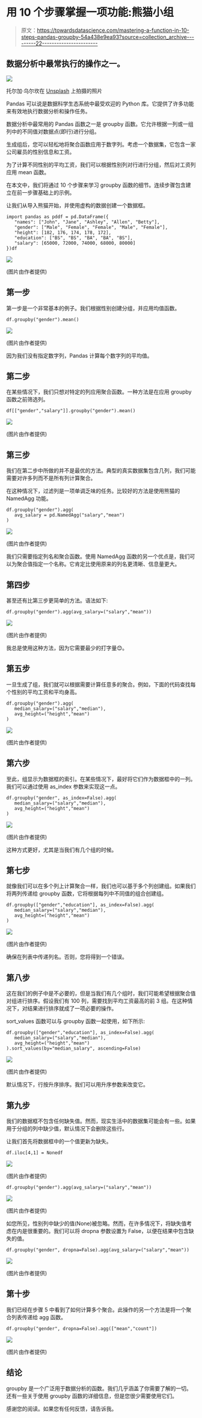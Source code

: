 # 用 10 个步骤掌握一项功能:熊猫小组

> 原文：<https://towardsdatascience.com/mastering-a-function-in-10-steps-pandas-groupby-54a438e9ea93?source=collection_archive---------22----------------------->

## 数据分析中最常执行的操作之一。

![](img/dcee2dfa96e8ef35cc77e2a191902755.png)

托尔加·乌尔坎在 [Unsplash](https://unsplash.com/s/photos/perfect?utm_source=unsplash&utm_medium=referral&utm_content=creditCopyText) 上拍摄的照片

Pandas 可以说是数据科学生态系统中最受欢迎的 Python 库。它提供了许多功能来有效地执行数据分析和操作任务。

数据分析中最常用的 Pandas 函数之一是 groupby 函数。它允许根据一列或一组列中的不同值对数据点(即行)进行分组。

生成组后，您可以轻松地将聚合函数应用于数字列。考虑一个数据集，它包含一家公司雇员的性别信息和工资。

为了计算不同性别的平均工资，我们可以根据性别列对行进行分组，然后对工资列应用 mean 函数。

在本文中，我们将通过 10 个步骤来学习 groupby 函数的细节。连续步骤包含建立在前一步骤基础上的示例。

让我们从导入熊猫开始，并使用虚构的数据创建一个数据框。

```
import pandas as pddf = pd.DataFrame({
   "names": ["John", "Jane", "Ashley", "Allen", "Betty"],
   "gender": ["Male", "Female", "Female", "Male", "Female"],
   "height": [182, 176, 174, 178, 172],
   "education": ["BS", "BS", "BA", "BA", "BS"],
   "salary": [65000, 72000, 74000, 68000, 80000]
})df
```

![](img/0664a2601ac22a8c1e9c9eb8661df474.png)

(图片由作者提供)

## 第一步

第一步是一个非常基本的例子。我们根据性别创建分组，并应用均值函数。

```
df.groupby("gender").mean()
```

![](img/d8f30868dd4cb3fe29e9cf19eb2fac2a.png)

(图片由作者提供)

因为我们没有指定数字列，Pandas 计算每个数字列的平均值。

## 第二步

在某些情况下，我们只想对特定的列应用聚合函数。一种方法是在应用 groupby 函数之前筛选列。

```
df[["gender","salary"]].groupby("gender").mean()
```

![](img/296be29fe3d1ee0c33a2fbfcbc3498b7.png)

(图片由作者提供)

## 第三步

我们在第二步中所做的并不是最优的方法。典型的真实数据集包含几列，我们可能需要对许多列而不是所有列计算聚合。

在这种情况下，过滤列是一项单调乏味的任务。比较好的方法是使用熊猫的 NamedAgg 功能。

```
df.groupby("gender").agg(
   avg_salary = pd.NamedAgg("salary","mean")
)
```

![](img/700b2e0902fa0bd9b7afa88457406f70.png)

(图片由作者提供)

我们只需要指定列名和聚合函数。使用 NamedAgg 函数的另一个优点是，我们可以为聚合值指定一个名称。它肯定比使用原来的列名更清晰、信息量更大。

## 第四步

甚至还有比第三步更简单的方法。语法如下:

```
df.groupby("gender").agg(avg_salary=("salary","mean"))
```

![](img/392392d7cfebddd85462e03f1bf195a2.png)

(图片由作者提供)

我总是使用这种方法，因为它需要最少的打字量😊。

## 第五步

一旦生成了组，我们就可以根据需要计算任意多的聚合。例如，下面的代码查找每个性别的平均工资和平均身高。

```
df.groupby("gender").agg(
   median_salary=("salary","median"),
   avg_height=("height","mean")
)
```

![](img/5585b1e57f95ebd4662d728a8ab0b372.png)

(图片由作者提供)

## 第六步

至此，组显示为数据框的索引。在某些情况下，最好将它们作为数据框中的一列。我们可以通过使用 as_index 参数来实现这一点。

```
df.groupby("gender", as_index=False).agg(
   median_salary=("salary","median"),
   avg_height=("height","mean")
)
```

![](img/4f2a6b502b87d6a543341cc7c84a4f02.png)

(图片由作者提供)

这种方式更好，尤其是当我们有几个组的时候。

## 第七步

就像我们可以在多个列上计算聚合一样，我们也可以基于多个列创建组。如果我们将两列传递给 groupby 函数，它将根据每列中不同值的组合创建组。

```
df.groupby(["gender","education"], as_index=False).agg(
   median_salary=("salary","median"),
   avg_height=("height","mean")
)
```

![](img/d57288fcf78839c4444d6d7fd2f2ddad.png)

(图片由作者提供)

确保在列表中传递列名。否则，您将得到一个错误。

## 第八步

这在我们的例子中是不必要的，但是当我们有几个组时，我们可能希望根据聚合值对组进行排序。假设我们有 100 列，需要找到平均工资最高的前 3 组。在这种情况下，对结果进行排序就成了一项必要的操作。

sort_values 函数可以与 groupby 函数一起使用，如下所示:

```
df.groupby(["gender","education"], as_index=False).agg(
   median_salary=("salary","median"),
   avg_height=("height","mean")
).sort_values(by="median_salary", ascending=False)
```

![](img/109f0939f2e902597feb957829cbbf6c.png)

(图片由作者提供)

默认情况下，行按升序排序。我们可以用升序参数来改变它。

## 第九步

我们的数据框不包含任何缺失值。然而，现实生活中的数据集可能会有一些。如果用于分组的列中缺少值，默认情况下会删除这些行。

让我们首先将数据框中的一个值更新为缺失。

```
df.iloc[4,1] = Nonedf
```

![](img/3f96ebaecc4c2b5a752da2f7ceaea740.png)

(图片由作者提供)

```
df.groupby("gender").agg(avg_salary=("salary","mean"))
```

![](img/f2733d620da5f99f88225dff361fd2d7.png)

(图片由作者提供)

如您所见，性别列中缺少的值(None)被忽略。然而，在许多情况下，将缺失值考虑在内是很重要的。我们可以将 dropna 参数设置为 False，以便在结果中包含缺失的值。

```
df.groupby("gender", dropna=False).agg(avg_salary=("salary","mean"))
```

![](img/8174e161973d640f68ae7c8669bf45fc.png)

(图片由作者提供)

## 第十步

我们已经在步骤 5 中看到了如何计算多个聚合。此操作的另一个方法是将一个聚合列表传递给 agg 函数。

```
df.groupby("gender", dropna=False).agg(["mean","count"])
```

![](img/c22d4287efc7c4e2d9c548ea72be7664.png)

(图片由作者提供)

## 结论

groupby 是一个广泛用于数据分析的函数。我们几乎涵盖了你需要了解的一切。还有一些关于使用 groupby 函数的详细信息，但是您很少需要使用它们。

感谢您的阅读。如果您有任何反馈，请告诉我。